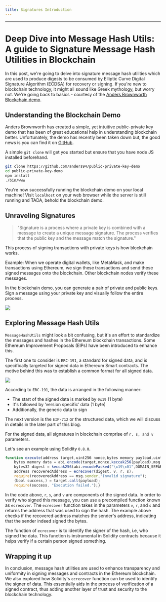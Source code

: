 ```yaml
---
title: Signatures Introduction
---
```




---

# Deep Dive into Message Hash Utils: A guide to Signature Message Hash Utilities in Blockchain

In this post, we're going to delve into signature message hash utilities which are used to produce digests to be consumed by Elliptic Curve Digital Signature Algorithm (ECDSA) for recovery or signing. If you're new to blockchain technology, it might all sound like Greek mythology, but worry not. We're going back to basics - courtesy of the [Anders Brownworth Blockchain demo](https://andersbrownworth.com/blockchain).

## Understanding the Blockchain Demo

Anders Brownworth has created a simple, yet intuitive public-private key demo that has been of great educational help in understanding blockchain better. Unfortunately, the demo has recently been taken down but, the good news is you can find it on [GitHub](https://github.com/anders94/public-private-key-demo).

A simple `git clone` will get you started but ensure that you have node JS installed beforehand.

```bash
git clone https://github.com/anders94/public-private-key-demo
cd public-private-key-demo
npm install
./bin/www
```

You're now successfully running the blockchain demo on your local machine! Visit `localhost` on your web browser while the server is still running and TADA, behold the blockchain demo.

## Unraveling Signatures

> "Signature is a process where a private key is combined with a message to create a unique message signature. The process verifies that the public key and the message match the signature."

This process of signing transactions with private keys is how blockchain works.

Example: When we operate digital wallets, like MetaMask, and make transactions using Ethereum, we sign these transactions and send these signed messages onto the blockchain. Other blockchain nodes verify these messages.

In the blockchain demo, you can generate a pair of private and public keys. Sign a message using your private key and visually follow the entire process.

![](https://cdn.videotap.com/I31ISMCAE8CABrMXYyaq-89.18.png)

## Exploring Message Hash Utils

`MessageHashUtils` might look a bit confusing, but it's an effort to standardize the messages and hashes in the Ethereum blockchain transactions. Some Ethereum Improvement Proposals (EIPs) have been introduced to enhance this.

The first one to consider is `ERC-191`, a standard for signed data, and is specifically targeted for signed data in Ethereum Smart contracts. The motive behind this was to establish a common format for all signed data.

![](https://cdn.videotap.com/7kCHT85kigZxan9r7aki-109.png)

According to `ERC-191`, the data is arranged in the following manner:

- The start of the signed data is marked by `0x19` (1 byte)
- It's followed by ‘version specific’ data (1 byte)
- Additionally, the generic data to sign

The next version is the `EIP-712` or the structured data, which we will discuss in details in the later part of this blog.

For the signed data, all signatures in blockchain comprise of `r, s, and v` parameters.

Let's see an example using Solidity `0.8.0`.

```js
function execute(address target,uint256 nonce,bytes memory payload,uint8 v,bytes32 r,bytes32 s) public {
    bytes memory data = abi.encode(target,nonce,keccak256(payload),msg.sender);
    bytes32 digest = keccak256(abi.encodePacked("\x19\x01",DOMAIN_SEPARATOR,keccak256(data)));
    address recoveredAddress = ecrecover(digest, v, r, s);
    require(recoveredAddress == msg.sender,"Invalid signature");
    (bool success,) = target.call(payload);
    require(success, "Execution failed.");}
```

In the code above, `r`, `s`, and `v` are components of the signed data. In order to verify who signed this message, you can use a precompiled function known as `ecrecover`. The `ecrecover` function takes in the parameters `v`, `r`, and `s` and returns the address that was used to sign the hash. The example above checks if the recovered address matches the sender's address, indicating that the sender indeed signed the bytes.

The function of `ecrecover` is to identify the signer of the hash, i.e, who signed the data. This function is instrumental in Solidity contracts because it helps verify if a certain person signed something.

## Wrapping it up

In conclusion, message hash utilities are used to enhance transparency and uniformity in signing messages and contracts in the Ethereum blockchain. We also explored how Solidity's `ecrecover` function can be used to identify the signer of data. This essentially aids in the process of verification of a signed contract, thus adding another layer of trust and security to the blockchain technology.
